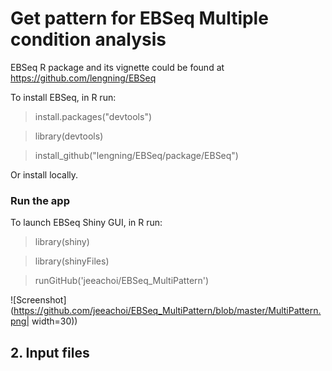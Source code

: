 # Get pattern for EBSeq Multiple condition analysis

EBSeq R package and its vignette could be found at 
https://github.com/lengning/EBSeq

To install EBSeq, in R run: 

> install.packages("devtools")

> library(devtools)

> install_github("lengning/EBSeq/package/EBSeq")

Or install locally.


### Run the app
To launch EBSeq Shiny GUI, in R run:

> library(shiny)

> library(shinyFiles)

> runGitHub('jeeachoi/EBSeq_MultiPattern')

![Screenshot](https://github.com/jeeachoi/EBSeq_MultiPattern/blob/master/MultiPattern.png| width=30))

## 2. Input files
